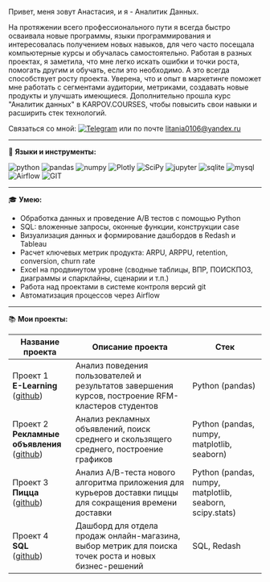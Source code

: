 Привет, меня зовут Анастасия, и я - Аналитик Данных.

На протяжении всего профессионального пути я всегда быстро осваивала новые программы, языки программирования и интересовалась получением новых навыков, для чего часто посещала компьютерные курсы и обучалась самостоятельно.
Работая в разных проектах, я заметила, что мне легко искать ошибки и точки роста, помогать другим и обучать, если это необходимо. А это всегда способствует росту проекта.
Уверена, что и опыт в маркетинге поможет мне работать с сегментами аудитории, метриками, создавать новые продукты и улучшать имеющиеся.
Дополнительно прошла курс "Аналитик данных" в KARPOV.COURSES, чтобы повысить свои навыки и расширить стек технологий.

Связаться со мной: <a href="https://t.me/producer_semenova" rel="nofollow"><img src="https://img.shields.io/badge/Telegram-2CA5E0?style=for-the-badge&logo=telegram&logoColor=white" alt="Telegram"  style="max-width: 100%;"></a> или по почте litania0106@yandex.ru
<hr>

:wrench: **Языки и инструменты:**

<div dir="auto">

<img src='https://img.shields.io/badge/python-3670A0?style=for-the-badge&logo=python&logoColor=ffdd54' alt="python"> 
<img src='https://img.shields.io/badge/pandas-%23150458.svg?style=for-the-badge&logo=pandas&logoColor=white' alt="pandas"> 
<img src='https://img.shields.io/badge/numpy-%23013243.svg?style=for-the-badge&logo=numpy&logoColor=white' alt="numpy"> 
<img src='https://img.shields.io/badge/Plotly-%233F4F75.svg?style=for-the-badge&logo=plotly&logoColor=white' alt="Plotly"> 
<img src='https://img.shields.io/badge/SciPy-%230C55A5.svg?style=for-the-badge&logo=scipy&logoColor=%white' alt="SciPy"> 
<img src='https://img.shields.io/badge/jupyter-%23FA0F00.svg?style=for-the-badge&logo=jupyter&logoColor=white' alt="jupyter"> 
<img src='https://img.shields.io/badge/sqlite-%2307405e.svg?style=for-the-badge&logo=sqlite&logoColor=white' alt="sqlite"> 
<img src='https://img.shields.io/badge/mysql-4479A1.svg?style=for-the-badge&logo=mysql&logoColor=white' alt="mysql"> 
<img src='https://img.shields.io/badge/Apache%20Airflow-017CEE?style=for-the-badge&logo=Apache%20Airflow&logoColor=white' alt="Airflow"> 
<img src='https://img.shields.io/badge/git-%23F05033.svg?style=for-the-badge&logo=git&logoColor=white' alt="GIT">
  
</div>
<hr>

:mortar_board: **Умею:**

* Обработка данных и проведение А/В тестов с помощью Python
* SQL: вложенные запросы, оконные функции, конструкции case
* Визуализация данных и формирование дашбордов в Redash и Tableau
* Расчет ключевых метрик продукта: ARPU, ARPPU, retention, conversion, churn rate
* Excel на продвинутом уровне (сводные таблицы, ВПР, ПОИСКПОЗ, диаграммы и спарклайны, сценарии и т.п.)
* Работа над проектами в системе контроля версий git
* Автоматизация процессов через Airflow
<hr>

:books: **Мои проекты:**

| Название проекта     | Описание проекта                       | Стек                            |
| -------------------- | -------------------------------------- | ------------------------------- |
| Проект 1<br><b>E-Learning</b><br>([github](https://github.com/ASemenova0106/Learning))  | Анализ поведения пользователей и результатов завершения курсов, построение RFM-кластеров студентов  | Python (pandas)  |
| Проект 2<br><b>Рекламные объявления</b><br>([github](https://github.com/ASemenova0106/Reklama))  | Анализ рекламных объявлений, поиск среднего и скользящего среднего, построение графиков  | Python (pandas, numpy, matplotlib, seaborn) |
| Проект 3<br><b>Пицца</b><br>([github](https://github.com/ASemenova0106/Pizza))  | Анализ А/В-теста нового алгоритма приложения для курьеров доставки пиццы для сокращения времени доставки | Python (pandas, numpy, matplotlib, seaborn, scipy.stats) |
| Проект 4<br><b>SQL</b><br>([github](https://github.com/ASemenova0106/Online-shop-SQL))  | Дашборд для отдела продаж онлайн-магазина, выбор метрик для поиска точек роста и новых бизнес-решений | SQL, Redash |
